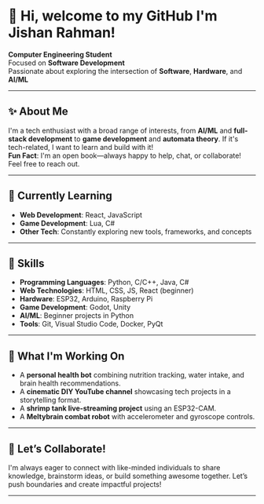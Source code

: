 # 👋 Hi, welcome to my GitHub I'm **Jishan Rahman**!

 **Computer Engineering Student**  
 Focused on **Software Development**  
 Passionate about exploring the intersection of **Software**, **Hardware**, and **AI/ML**  

---

## ✨ **About Me**  
I'm a tech enthusiast with a broad range of interests, from **AI/ML** and **full-stack development** to **game development** and **automata theory**. If it's tech-related, I want to learn and build with it!  
 **Fun Fact**: I'm an open book—always happy to help, chat, or collaborate! Feel free to reach out.

---

## 🌱 **Currently Learning**  
-  **Web Development**: React, JavaScript  
-  **Game Development**: Lua, C#  
-  **Other Tech**: Constantly exploring new tools, frameworks, and concepts  

---

## 🔧 **Skills**  
- **Programming Languages**: Python, C/C++, Java, C#  
- **Web Technologies**: HTML, CSS, JS, React (beginner)  
- **Hardware**: ESP32, Arduino, Raspberry Pi  
- **Game Development**: Godot, Unity  
- **AI/ML**: Beginner projects in Python  
- **Tools**: Git, Visual Studio Code, Docker, PyQt  

---

## 🌟 **What I'm Working On**  
-  A **personal health bot** combining nutrition tracking, water intake, and brain health recommendations.  
-  A **cinematic DIY YouTube channel** showcasing tech projects in a storytelling format.  
-  A **shrimp tank live-streaming project** using an ESP32-CAM.  
-  A **Meltybrain combat robot** with accelerometer and gyroscope controls.  

---

## 🤝 **Let’s Collaborate!**  
I'm always eager to connect with like-minded individuals to share knowledge, brainstorm ideas, or build something awesome together. Let’s push boundaries and create impactful projects!  

---


<!---
N0x1an/N0x1an is a ✨ special ✨ repository because its `README.md` (this file) appears on your GitHub profile.
You can click the Preview link to take a look at your changes.
--->
